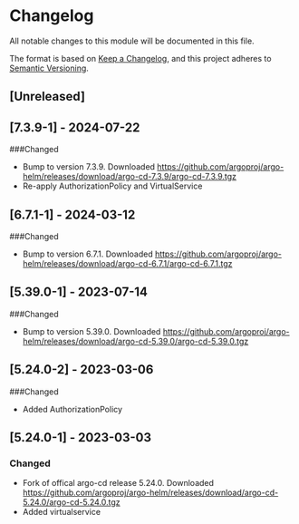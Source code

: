 # Changelog

All notable changes to this module will be documented in this file.

The format is based on [Keep a Changelog](https://keepachangelog.com/en/1.0.0/),
and this project adheres to [Semantic Versioning](https://semver.org/spec/v2.0.0.html).

## [Unreleased]

## [7.3.9-1] - 2024-07-22
###Changed
- Bump to version 7.3.9. Downloaded https://github.com/argoproj/argo-helm/releases/download/argo-cd-7.3.9/argo-cd-7.3.9.tgz
- Re-apply AuthorizationPolicy and VirtualService

## [6.7.1-1] - 2024-03-12
###Changed
- Bump to version 6.7.1. Downloaded https://github.com/argoproj/argo-helm/releases/download/argo-cd-6.7.1/argo-cd-6.7.1.tgz

## [5.39.0-1] - 2023-07-14
###Changed
- Bump to version 5.39.0. Downloaded https://github.com/argoproj/argo-helm/releases/download/argo-cd-5.39.0/argo-cd-5.39.0.tgz

## [5.24.0-2] - 2023-03-06
###Changed
- Added AuthorizationPolicy

## [5.24.0-1] - 2023-03-03
### Changed
- Fork of offical argo-cd release 5.24.0. Downloaded https://github.com/argoproj/argo-helm/releases/download/argo-cd-5.24.0/argo-cd-5.24.0.tgz
- Added virtualservice
